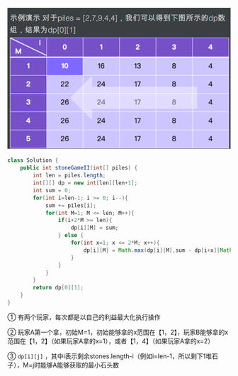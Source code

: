 ![image-20210118162132723](image-20210118162132723.png)

```java
class Solution {
    public int stoneGameII(int[] piles) {
        int len = piles.length;
        int[][] dp = new int[len][len+1];
        int sum = 0;
        for(int i=len-1; i >= 0; i--){
            sum += piles[i];
            for(int M=1; M <= len; M++){
                if(i+2*M >= len){
                    dp[i][M] = sum;
                } else {
                    for(int x=1; x <= 2*M; x++){
                        dp[i][M] = Math.max(dp[i][M],sum - dp[i+x][Math.max(M,x)]);
                    }
                }
            }
        }
        return dp[0][1];
    }
}
```

① 有两个玩家，每次都是以自己的利益最大化执行操作

② 玩家A第一个拿，初始M=1，初始能够拿的x范围在【1，2】，玩家B能够拿的x范围在【1，2】（如果玩家A拿的x=1），或者【1，4】（如果玩家A拿的x=2）

③ `dp[i][j]` ，其中i表示剩余stones.length-i（例如i=len-1，所以剩下1堆石子），M=j时能够A能够获取的最小石头数














































